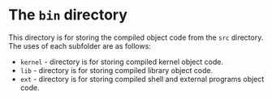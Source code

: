 # The `bin` directory

This directory is for storing the compiled object code from the `src` directory. The uses of each subfolder are as follows:
* `kernel` - directory is for storing compiled kernel object code.
* `lib` - directory is for storing compiled library object code.
* `ext` - directory is for storing compiled shell and external programs object code.
